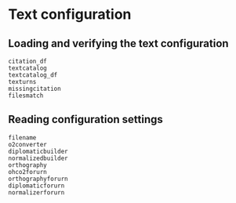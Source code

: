 
# Text configuration


## Loading and verifying the text configuration

```@docs
citation_df
textcatalog
textcatalog_df
texturns
missingcitation
filesmatch
```


## Reading configuration settings

```@docs
filename
o2converter
diplomaticbuilder
normalizedbuilder
orthography
ohco2forurn
orthographyforurn
diplomaticforurn
normalizerforurn
```

